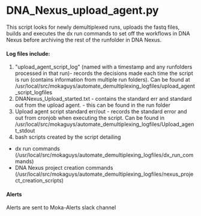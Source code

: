 
# DNA_Nexus_upload_agent.py
This script looks for newly demultiplexed runs, uploads the fastq files, builds and executes the dx run commands to set off the workflows in DNA Nexus before archiving the rest of the runfolder in DNA Nexus.

#### Log files include:
1. "upload_agent_script_log" (named with a timestamp and any runfolders processed in that run)- records the decisions made each time the script is run (contains information from multiple run folders). Can be found at /usr/local/src/mokaguys/automate_demultiplexing_logfiles/upload_agent_script_logfiles
2. DNANexus_Upload_started.txt - contains the standard err and standard out from the upload agent. - this can be found in the run folder
3. Upload agent script standard err/out - records the standard error and out from cronjob when executing the script. Can be found in /usr/local/src/mokaguys/automate_demultiplexing_logfiles/Upload_agent_stdout
4. bash scripts created by the script detailing
* dx run commands (/usr/local/src/mokaguys/automate_demultiplexing_logfiles/dx_run_commands)
* DNA Nexus project creation commands (/usr/local/src/mokaguys/automate_demultiplexing_logfiles/nexus_project_creation_scripts)

#### Alerts
Alerts are sent to Moka-Alerts slack channel

